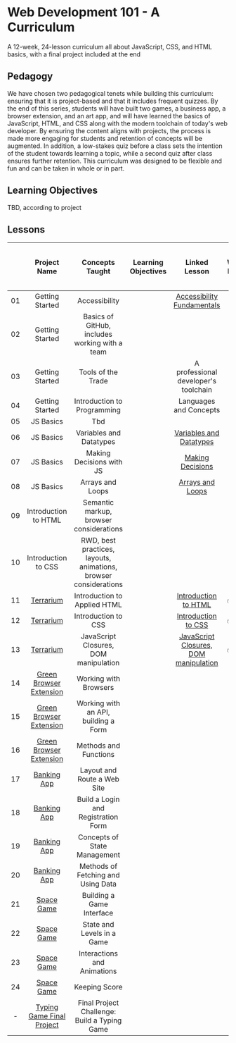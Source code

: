 # Web Development 101 - A Curriculum

A 12-week, 24-lesson curriculum all about JavaScript, CSS, and HTML basics, with a final project included at the end

## Pedagogy

We have chosen two pedagogical tenets while building this curriculum: ensuring that it is project-based and that it includes frequent quizzes. By the end of this series, students will have built two games, a business app, a browser extension, and an art app, and will have learned the basics of JavaScript, HTML, and CSS along with the modern toolchain of today's web developer. By ensuring the content aligns with projects, the process is made more engaging for students and retention of concepts will be augmented. In addition, a low-stakes quiz before a class sets the intention of the student towards learning a topic, while a second quiz after class ensures further retention. This curriculum was designed to be flexible and fun and can be taken in whole or in part.

## Learning Objectives

TBD, according to project

## Lessons

|       |                                Project Name                                |                         Concepts Taught                          | Learning Objectives |                                                Linked Lesson                                                 | Written Lesson | Starting Quiz | Ending Quiz | Slides | Video |   Author    | Date for completion of Lesson text and Quizzes |
| :---: | :------------------------------------------------------------------------: | :--------------------------------------------------------------: | ------------------- | :----------------------------------------------------------------------------------------------------------: | -------------- | :-----------: | ----------- | :----: | :---: | :---------: | ---------------------------------------------- |
|  01   |                              Getting Started                               |                          Accessibility                           |                     |           [Accessibility Fundamentals](../../../getting-started-lessons/tree/master/accessibility)           |                |               |             |        |       | Christopher | Mid Oct                                        |
|  02   |                              Getting Started                               |          Basics of GitHub, includes working with a team          |                     |                                                                                                              |                |               |             |        |       |    Floor    | end Sept                                       |
|  03   |                              Getting Started                               |                        Tools of the Trade                        |                     |                                     A professional developer's toolchain                                     |                |               |             |        |       | Christopher | Mid Oct                                        |
|  04   |                              Getting Started                               |                   Introduction to Programming                    |                     |                                            Languages and Concepts                                            |                |               |             |        |       |   Jasmine   |                                                |
|  05   |                                 JS Basics                                  |                               Tbd                                |                     |                                                                                                              |                |               |             |        |       |             |                                                |
|  06   |                                 JS Basics                                  |                     Variables and Datatypes                      |                     |             [Variables and Datatypes](../../../js-basics/tree/js-basics/1_variables_datatypes/)              |                |               |             |        |       |   Jasmine   |                                                |
|  07   |                                 JS Basics                                  |                     Making Decisions with JS                     |                     |                      [Making Decisions](../../../js-basics/tree/js-basics/2_decisions/)                      |                |               |             |        |       |   Jasmine   |                                                |
|  08   |                                 JS Basics                                  |                         Arrays and Loops                         |                     |                    [Arrays and Loops](../../../js-basics/tree/js-basics/3_arrays_loops/)                     |                |               |             |        |       |   Jasmine   |                                                |
|  09   |                            Introduction to HTML                            |             Semantic markup, browser considerations              |                     |                                                                                                              |                |               |             |        |       |             |                                                |
|  10   |                            Introduction to CSS                             | RWD, best practices, layouts, animations, browser considerations |                     |                                                                                                              |                |               |             |        |       |             |                                                |
|  11   |        [Terrarium](../../../terrarium-project/tree/master/solution)        |                   Introduction to Applied HTML                   |                     |                 [Introduction to HTML](../../../terrarium-project/tree/master/intro-to-html)                 | ✅              |       ✅       |             |        |       |     Jen     | end Sept                                       |
|  12   |        [Terrarium](../../../terrarium-project/tree/master/solution)        |                       Introduction to CSS                        |                     |                  [Introduction to CSS](../../../terrarium-project/tree/master/intro-to-css)                  | ✅              |       ✅       |             |        |       |     Jen     | end Sept                                       |
|  13   |        [Terrarium](../../../terrarium-project/tree/master/solution)        |              JavaScript Closures, DOM manipulation               |                     | [JavaScript Closures, DOM manipulation](../../../terrarium-project/tree/master/intro-to-dom-and-js-closures) | ✅              |               |             |        |       |     Jen     | end Sept                                       |
|  14   | [Green Browser Extension](../../../browser-extension/tree/master/solution) |                      Working with Browsers                       |                     |                                                                                                              |                |               |             |        |       |     Jen     | end Sept                                       |
|  15   | [Green Browser Extension](../../../browser-extension/tree/master/solution) |               Working with an API, building a Form               |                     |                                                                                                              |                |               |             |        |       |     Jen     | end Sept                                       |
|  16   | [Green Browser Extension](../../../browser-extension/tree/master/solution) |                      Methods and Functions                       |                     |                                                                                                              |                |               |             |        |       |     Jen     | end Sept                                       |
|  17   |         [Banking App](../../../bank-project/tree/master/solution)          |                   Layout and Route a Web Site                    |                     |                                                                                                              |                |               |             |        |       |    Yohan    |                                                |
|  18   |         [Banking App](../../../bank-project/tree/master/solution)          |               Build a Login and Registration Form                |                     |                                                                                                              |                |               |             |        |       |    Yohan    |                                                |
|  19   |         [Banking App](../../../bank-project/tree/master/solution)          |                   Concepts of State Management                   |                     |                                                                                                              |                |               |             |        |       |    Yohan    |                                                |
|  20   |         [Banking App](../../../bank-project/tree/master/solution)          |                Methods of Fetching and Using Data                |                     |                                                                                                              |                |               |             |        |       |    Yohan    |                                                |
|  21   |           [Space Game](../../../space-game/tree/master/solution)           |                    Building a Game Interface                     |                     |                                                                                                              |                |               |             |        |       |    Chris    |                                                |
|  22   |           [Space Game](../../../space-game/tree/master/solution)           |                    State and Levels in a Game                    |                     |                                                                                                              |                |               |             |        |       |    Chris    |                                                |
|  23   |           [Space Game](../../../space-game/tree/master/solution)           |                   Interactions and Animations                    |                     |                                                                                                              |                |               |             |        |       |    Chris    |                                                |
|  24   |           [Space Game](../../../space-game/tree/master/solution)           |                          Keeping Score                           |                     |                                                                                                              |                |               |             |        |       |    Chris    |                                                |
|   -   |  [Typing Game Final Project](../../../typing-game/blob/master/index.html)  |           Final Project Challenge: Build a Typing Game           |                     |                                                                                                              |                |               |             |        |       | Christopher | Mid Oct                                        |